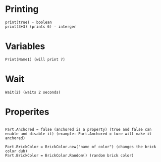 # Printing

```print("hello") - string
print(true) - boolean
print(3+3) (prints 6) - interger
```

# Variables

```Local Name1 = 7 (Name1 is the variable)
Print(Name1) (will print 7)
```

# Wait

```Wait(2) (waits 2 seconds)```

# Properites

```local Part = game.Workspace.(name of part)

Part.Anchored = false (anchored is a property) (true and false can enable and disable it) (example: Part.Anchored = ture will make it anchored)

Part.BrickColor = BrickColor.new("name of color") (changes the brick color duh)
Part.BrickColor = BrickColor.Random() (random brick color)
```
